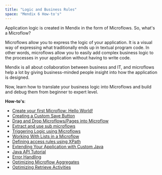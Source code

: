 ```yaml
---
title: "Logic and Business Rules"
space: "Mendix 6 How-to's"
---
```

Application logic is created in Mendix in the form of Microflows. So, what's a Microflow?

Microflows allow you to express the logic of your application. It is a visual way of expressing what traditionally ends up in textual program code. In other words, microflows allow you to easily add complex business logic to the processes in your application without having to write code.

Mendix is all about collaboration between business and IT, and microflows help a lot by giving business-minded people insight into how the application is designed.

Now, learn how to translate your business logic into Microflows and build and debug them from beginner to expert level.

**How-to's**:

* [Create your first Microflow: Hello World!](create-your-first-microflow-hello-world)
* [Creating a Custom Save Button](create-a-custom-save-button)
* [Drag and Drop Microflows/Pages into Microflow](drag-microflows-and-pages-into-a-microflow)
* [Extract and use sub microflows](extract-and-use-sub-microflows)
* [Triggering Logic using Microflows](triggering-logic-using-microflows)
* [Working With Lists in a Microflow](working-with-lists-in-a-microflow)
* [Defining access rules using XPath](define-access-rules-using-xpath)
* [Extending Your Application with Custom Java](extending-your-application-with-custom-java)
* [Java API Tutorial](java-api-tutorial)
* [Error Handling](set-up-error-handling)
* [Optimizing Microflow Aggregates](optimizing-microflow-aggregates)
* [Optimizing Retrieve Activities](optimizing-retrieve-activities)